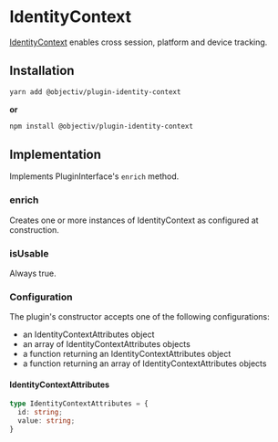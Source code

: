 # IdentityContext

[IdentityContext](/taxonomy/reference/global-contexts/IdentityContext.md) enables cross session, platform and device tracking. 

## Installation
```sh
yarn add @objectiv/plugin-identity-context
```

**or**

```sh
npm install @objectiv/plugin-identity-context
```

## Implementation
Implements PluginInterface's `enrich` method.

### enrich
Creates one or more instances of IdentityContext as configured at construction.

### isUsable
Always true.

### Configuration
The plugin's constructor accepts one of the following configurations:

 - an IdentityContextAttributes object
 - an array of IdentityContextAttributes objects
 - a function returning an IdentityContextAttributes object
 - a function returning an array of IdentityContextAttributes objects

#### IdentityContextAttributes
```ts
type IdentityContextAttributes = {
  id: string;
  value: string;
}
```

